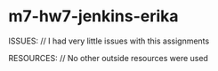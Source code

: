 # m7-hw7-jenkins-erika

ISSUES:
// I had very little issues with this assignments

RESOURCES:
// No other outside resources were used
